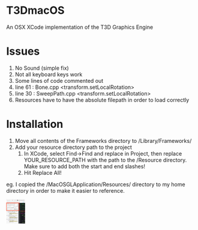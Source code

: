 # T3DmacOS
An OSX XCode implementation of the T3D Graphics Engine

# Issues
1. No Sound (simple fix)
2. Not all keyboard keys work
3. Some lines of code commented out
  1. line 61 : Bone.cpp <transform.setLocalRotation>
  2. line 30 : SweepPath.cpp <transform.setLocalRotation>
4. Resources have to have the absolute filepath in order to load correctly

# Installation
1. Move all contents of the Frameworks directory to /Library/Frameworks/
2. Add your resource directory path to the project
   1. In XCode, select Find->Find and replace in Project, then replace YOUR_RESOURCE_PATH with the path to the /Resource directory. Make sure to add both the start and end slashes!
   2. Hit Replace All!

eg. I copied the /MacOSGLApplication/Resources/ directory to my home directory in order to make it easier to reference.
  
<img src="find_replace.jpeg" alt="Drawing" style="width: 50px"/>
